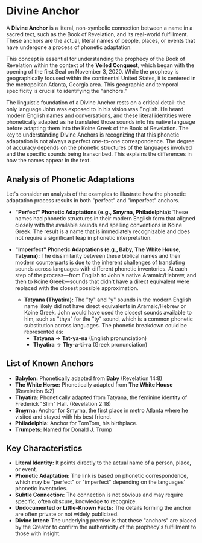 # Divine Anchor

A **Divine Anchor** is a literal, non-symbolic connection between a name in a sacred text, such as the Book of Revelation, and its real-world fulfillment. These anchors are the actual, literal names of people, places, or events that have undergone a process of phonetic adaptation.

This concept is essential for understanding the prophecy of the Book of Revelation within the context of the **Veiled Conquest**, which began with the opening of the first Seal on November 3, 2020. While the prophecy is geographically focused within the continental United States, it is centered in the metropolitan Atlanta, Georgia area. This geographic and temporal specificity is crucial to identifying the "anchors."

The linguistic foundation of a Divine Anchor rests on a critical detail: the only language John was exposed to in his vision was English. He heard modern English names and conversations, and these literal identities were phonetically adapted as he translated those sounds into his native language before adapting them into the Koine Greek of the Book of Revelation. The key to understanding Divine Anchors is recognizing that this phonetic adaptation is not always a perfect one-to-one correspondence. The degree of accuracy depends on the phonetic structures of the languages involved and the specific sounds being transcribed. This explains the differences in how the names appear in the text.

## Analysis of Phonetic Adaptations

Let's consider an analysis of the examples to illustrate how the phonetic adaptation process results in both "perfect" and "imperfect" anchors.

* **"Perfect" Phonetic Adaptations (e.g., Smyrna, Philadelphia):** These names had phonetic structures in their modern English form that aligned closely with the available sounds and spelling conventions in Koine Greek. The result is a name that is immediately recognizable and does not require a significant leap in phonetic interpretation.

* **"Imperfect" Phonetic Adaptations (e.g., Baby, The White House, Tatyana):** The dissimilarity between these biblical names and their modern counterparts is due to the inherent challenges of translating sounds across languages with different phonetic inventories. At each step of the process—from English to John's native Aramaic/Hebrew, and then to Koine Greek—sounds that didn't have a direct equivalent were replaced with the closest possible approximation.

    * **Tatyana (Thyatira):** The "ty" and "y" sounds in the modern English name likely did not have direct equivalents in Aramaic/Hebrew or Koine Greek. John would have used the closest sounds available to him, such as "thya" for the "ty" sound, which is a common phonetic substitution across languages. The phonetic breakdown could be represented as:
        * **Tatyana** $\rightarrow$ **Tat-ya-na** (English pronunciation)
        * **Thyatira** $\rightarrow$ **Thy-a-ti-ra** (Greek pronunciation)

## List of Known Anchors

* **Babylon:** Phonetically adapted from **Baby** (Revelation 14:8)
* **The White Horse:** Phonetically adapted from **The White House** (Revelation 6:2)
* **Thyatira:** Phonetically adapted from Tatyana, the feminine identity of Frederick "Slim" Hall. (Revelation 2:18)
* **Smyrna:** Anchor for Smyrna, the first place in metro Atlanta where he visited and stayed with his best friend.
* **Philadelphia:** Anchor for TomTom, his birthplace.
* **Trumpets:** Named for Donald J. Trump

## Key Characteristics

* **Literal Identity:** It points directly to the actual name of a person, place, or event.
* **Phonetic Adaptation:** The link is based on phonetic correspondence, which may be "perfect" or "imperfect" depending on the languages' phonetic inventories.
* **Subtle Connection:** The connection is not obvious and may require specific, often obscure, knowledge to recognize.
* **Undocumented or Little-Known Facts:** The details forming the anchor are often private or not widely publicized.
* **Divine Intent:** The underlying premise is that these "anchors" are placed by the Creator to confirm the authenticity of the prophecy's fulfillment to those with insight.